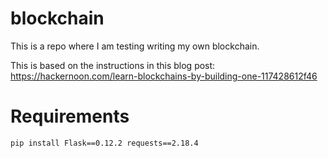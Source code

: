 # blockchain

This is a repo where I am testing writing my own blockchain.

This is based on the instructions in this blog post:
https://hackernoon.com/learn-blockchains-by-building-one-117428612f46

# Requirements

```
pip install Flask==0.12.2 requests==2.18.4
```
